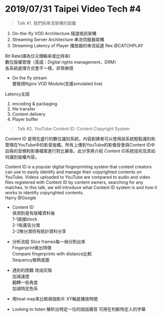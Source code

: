 # 2019/07/31 Taipei Video Tech #4

>Talk #1. 我們與串流架構的距離  

1. On-the-fly VOD Architecture 隨選視訊架構
2. Streaming Server Architecture 串流伺服器架構
3. Streaming Latency of Player 播放器的串流延遲
Rex @CATCHPLAY  
  
Bit Rate(譯為位元傳輸率或比特率)  
數位版權管理（英語：Digital rights management，DRM）  
各系統處理方式會不一樣，非常麻煩  

- On the fly stream   
實做用Nginx VOD Module(支援simulated live)  

Latency主因  
1. encoding & packaging   
2. file transfer  
3. Content delivery   
4. Player buffer   
  
>Talk #2. YouTube Content ID: Content Copyright System  

Content ID 是現在盛行的數位識別系統，內容創建者可以使用該系統輕鬆識別和管理在YouTube中的影音版權。所有上傳到YouTube的影像皆會與Content ID中註冊的音頻和影像檔案進行對比審查。此分享將介紹 Content ID系統技術及其如何識別版權內容。  
  
Content ID is a popular digital fingerprinting system that content creators can use to easily identify and manage their copyrighted contents on YouTube. Videos uploaded to YouTube are compared to audio and video files registered with Content ID by content owners, searching for any matches. In this talk, we will introduce what Content ID system is and how it works to identify copyrighted contents.  
Harry @Google  
  
- Content ID   
偵測到是有版權資料後  
1-1直接block  
2-1有廣告分潤  
2-2無分潤但有統計資料分享  
  
- 分析流程
Slice frames每一禎分割出來  
Fingerprint做出特徵  
Compare fingerprints with distance比較  
Sequency做熱度圖  
  
- 遇到的困難
改成灰階  
加減速度  
翻轉一些角度  
加減特定色系  

- 用heat map來比較兩個影片
XY軸是播放時間

- Looking to listen
解析出特定一位的說話聲音
可用在判斷特定人的字幕  
